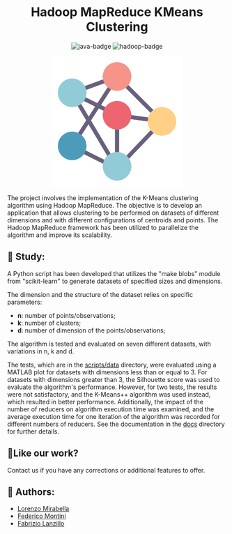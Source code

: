 <h1 align="center" id="title">Hadoop MapReduce KMeans Clustering</h1>

<p align="center">
 <img src="https://img.shields.io/badge/Java-11-007396.svg?style=flat&logo=java&logoColor=white" alt="java-badge">
  <img src="https://img.shields.io/badge/Hadoop-3.3.1-FE7A16.svg?style=flat&logo=apache-hadoop&logoColor=white" alt="hadoop-badge">
</p>


<p align="center">
    <img src="scripts/kmeans.png" alt="KMeans" width="300" height="300">
</p>


<p id="description">The project involves the implementation of the K-Means clustering algorithm using Hadoop MapReduce. The objective is to develop an application that allows clustering to be performed on datasets of different dimensions and with different configurations of centroids and points.
 The Hadoop MapReduce framework has been utilized to parallelize the algorithm and improve its scalability.
</p>
  
<h2>🧐 Study:</h2>

A Python script has been developed that utilizes the "make blobs" module from "scikit-learn" to generate datasets of specified sizes and dimensions. 

The dimension and the structure of the dataset relies on specific parameters: 
- **n**: number of points/observations;
- **k**: number of clusters;
- **d**: number of dimension of the points/observations;

The algorithm is tested and evaluated on seven different datasets, with variations in n, k and d.  

The tests, which are in the <a href="https://github.com/mirawara/Hadoop-KMeans/scripts/data">scripts/data</a> directory,  were evaluated using a MATLAB plot for datasets with dimensions less than or equal to 3. For datasets with dimensions greater than 3, the Silhouette score was used to evaluate the algorithm's performance. However, for two tests, the results were not satisfactory, and the K-Means++ algorithm was used instead, which resulted in better performance. Additionally, the impact of the number of reducers on algorithm execution time was examined, and the average execution time for one iteration of the algorithm was recorded for different numbers of reducers. See the documentation in the <a href="https://github.com/mirawara/Hadoop-KMeans/docs/">docs</a> directory for further details.


<h2>💖Like our work?</h2>

Contact us if you have any corrections or additional features to offer.

<h2>👥 Authors:</h2>
<ul>
 <li><a href="https://github.com/mirawara">Lorenzo Mirabella</a></li>
<li><a href="https://github.com/FedericoMontini98">Federico Montini</a></li>
  <li><a href="https://github.com/FabrizioLanzillo">Fabrizio Lanzillo</a></li>
  
</ul>

